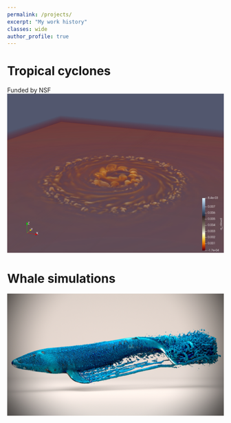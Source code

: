 ```yaml
---
permalink: /projects/
excerpt: "My work history"
classes: wide
author_profile: true
---
```




# Tropical cyclones
Funded by NSF
![TC](../assets/images/cloud-NVIDIAIndex.png)

# Whale simulations
![whale](/assets/images/contour_blue_03.jpg)


